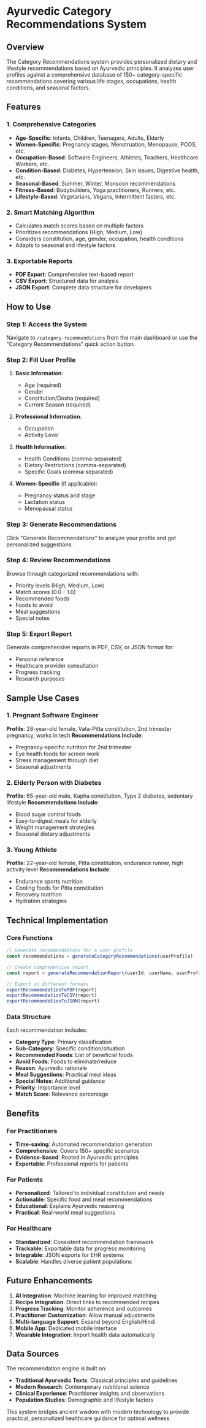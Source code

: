 # Ayurvedic Category Recommendations System

## Overview

The Category Recommendations system provides personalized dietary and lifestyle recommendations based on Ayurvedic principles. It analyzes user profiles against a comprehensive database of 150+ category-specific recommendations covering various life stages, occupations, health conditions, and seasonal factors.

## Features

### 1. **Comprehensive Categories**
- **Age-Specific**: Infants, Children, Teenagers, Adults, Elderly
- **Women-Specific**: Pregnancy stages, Menstruation, Menopause, PCOS, etc.
- **Occupation-Based**: Software Engineers, Athletes, Teachers, Healthcare Workers, etc.
- **Condition-Based**: Diabetes, Hypertension, Skin issues, Digestive health, etc.
- **Seasonal-Based**: Summer, Winter, Monsoon recommendations
- **Fitness-Based**: Bodybuilders, Yoga practitioners, Runners, etc.
- **Lifestyle-Based**: Vegetarians, Vegans, Intermittent fasters, etc.

### 2. **Smart Matching Algorithm**
- Calculates match scores based on multiple factors
- Prioritizes recommendations (High, Medium, Low)
- Considers constitution, age, gender, occupation, health conditions
- Adapts to seasonal and lifestyle factors

### 3. **Exportable Reports**
- **PDF Export**: Comprehensive text-based report
- **CSV Export**: Structured data for analysis
- **JSON Export**: Complete data structure for developers

## How to Use

### Step 1: Access the System
Navigate to `/category-recommendations` from the main dashboard or use the "Category Recommendations" quick action button.

### Step 2: Fill User Profile
1. **Basic Information**:
   - Age (required)
   - Gender
   - Constitution/Dosha (required)
   - Current Season (required)

2. **Professional Information**:
   - Occupation
   - Activity Level

3. **Health Information**:
   - Health Conditions (comma-separated)
   - Dietary Restrictions (comma-separated)
   - Specific Goals (comma-separated)

4. **Women-Specific** (if applicable):
   - Pregnancy status and stage
   - Lactation status
   - Menopausal status

### Step 3: Generate Recommendations
Click "Generate Recommendations" to analyze your profile and get personalized suggestions.

### Step 4: Review Recommendations
Browse through categorized recommendations with:
- Priority levels (High, Medium, Low)
- Match scores (0.0 - 1.0)
- Recommended foods
- Foods to avoid
- Meal suggestions
- Special notes

### Step 5: Export Report
Generate comprehensive reports in PDF, CSV, or JSON format for:
- Personal reference
- Healthcare provider consultation
- Progress tracking
- Research purposes

## Sample Use Cases

### 1. **Pregnant Software Engineer**
**Profile**: 28-year-old female, Vata-Pitta constitution, 2nd trimester pregnancy, works in tech
**Recommendations Include**:
- Pregnancy-specific nutrition for 2nd trimester
- Eye health foods for screen work
- Stress management through diet
- Seasonal adjustments

### 2. **Elderly Person with Diabetes**
**Profile**: 65-year-old male, Kapha constitution, Type 2 diabetes, sedentary lifestyle
**Recommendations Include**:
- Blood sugar control foods
- Easy-to-digest meals for elderly
- Weight management strategies
- Seasonal dietary adjustments

### 3. **Young Athlete**
**Profile**: 22-year-old female, Pitta constitution, endurance runner, high activity level
**Recommendations Include**:
- Endurance sports nutrition
- Cooling foods for Pitta constitution
- Recovery nutrition
- Hydration strategies

## Technical Implementation

### Core Functions

```typescript
// Generate recommendations for a user profile
const recommendations = generateCategoryRecommendations(userProfile)

// Create comprehensive report
const report = generateRecommendationReport(userId, userName, userProfile)

// Export in different formats
exportRecommendationToPDF(report)
exportRecommendationToCSV(report)
exportRecommendationToJSON(report)
```

### Data Structure

Each recommendation includes:
- **Category Type**: Primary classification
- **Sub-Category**: Specific condition/situation
- **Recommended Foods**: List of beneficial foods
- **Avoid Foods**: Foods to eliminate/reduce
- **Reason**: Ayurvedic rationale
- **Meal Suggestions**: Practical meal ideas
- **Special Notes**: Additional guidance
- **Priority**: Importance level
- **Match Score**: Relevance percentage

## Benefits

### For Practitioners
- **Time-saving**: Automated recommendation generation
- **Comprehensive**: Covers 150+ specific scenarios
- **Evidence-based**: Rooted in Ayurvedic principles
- **Exportable**: Professional reports for patients

### For Patients
- **Personalized**: Tailored to individual constitution and needs
- **Actionable**: Specific food and meal recommendations
- **Educational**: Explains Ayurvedic reasoning
- **Practical**: Real-world meal suggestions

### For Healthcare
- **Standardized**: Consistent recommendation framework
- **Trackable**: Exportable data for progress monitoring
- **Integrable**: JSON exports for EHR systems
- **Scalable**: Handles diverse patient populations

## Future Enhancements

1. **AI Integration**: Machine learning for improved matching
2. **Recipe Integration**: Direct links to recommended recipes
3. **Progress Tracking**: Monitor adherence and outcomes
4. **Practitioner Customization**: Allow manual adjustments
5. **Multi-language Support**: Expand beyond English/Hindi
6. **Mobile App**: Dedicated mobile interface
7. **Wearable Integration**: Import health data automatically

## Data Sources

The recommendation engine is built on:
- **Traditional Ayurvedic Texts**: Classical principles and guidelines
- **Modern Research**: Contemporary nutritional science
- **Clinical Experience**: Practitioner insights and observations
- **Population Studies**: Demographic and lifestyle factors

This system bridges ancient wisdom with modern technology to provide practical, personalized healthcare guidance for optimal wellness.
